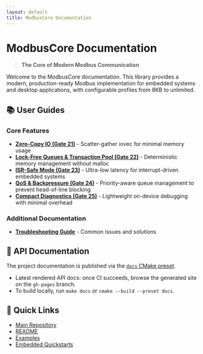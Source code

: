 ```yaml
---
layout: default
title: ModbusCore Documentation
---
```


# ModbusCore Documentation

> **The Core of Modern Modbus Communication**

Welcome to the ModbusCore documentation. This library provides a modern, production-ready Modbus implementation for embedded systems and desktop applications, with configurable profiles from 8KB to unlimited.

## 📚 User Guides

### Core Features

- **[Zero-Copy IO (Gate 21)](zero_copy_io.md)** - Scatter-gather iovec for minimal memory usage
- **[Lock-Free Queues & Transaction Pool (Gate 22)](queue_and_pool.md)** - Deterministic memory management without malloc
- **[ISR-Safe Mode (Gate 23)](isr_safe_mode.md)** - Ultra-low latency for interrupt-driven embedded systems
- **[QoS & Backpressure (Gate 24)](qos_backpressure.md)** - Priority-aware queue management to prevent head-of-line blocking
- **[Compact Diagnostics (Gate 25)](diagnostics.md)** - Lightweight on-device debugging with minimal overhead

### Additional Documentation

- **[Troubleshooting Guide](TROUBLESHOOTING.md)** - Common issues and solutions

## 🔧 API Documentation

The project documentation is published via the [`docs` CMake preset](../README.md#documentation).

- Latest rendered API docs: once CI succeeds, browse the generated site on the `gh-pages` branch.
- To build locally, run `make docs` or `cmake --build --preset docs`.

## 🚀 Quick Links

- [Main Repository](https://github.com/lgili/modbus)
- [README](../README.md)
- [Examples](../examples/)
- [Embedded Quickstarts](../embedded/quickstarts/)
